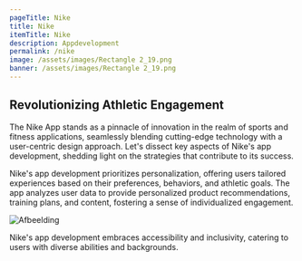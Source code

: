 ```yaml
---
pageTitle: Nike
title: Nike
itemTitle: Nike
description: Appdevelopment
permalink: /nike
image: /assets/images/Rectangle 2_19.png
banner: /assets/images/Rectangle 2_19.png
---
```


## Revolutionizing Athletic Engagement

The Nike App stands as a pinnacle of innovation in the realm of sports and fitness applications, seamlessly blending cutting-edge technology with a user-centric design approach. Let's dissect key aspects of Nike's app development, shedding light on the strategies that contribute to its success.

Nike's app development prioritizes personalization, offering users tailored experiences based on their preferences, behaviors, and athletic goals. The app analyzes user data to provide personalized product recommendations, training plans, and content, fostering a sense of individualized engagement.

![Afbeelding](/assets/images/Rectangle3_7.png)

Nike's app development embraces accessibility and inclusivity, catering to users with diverse abilities and backgrounds.
